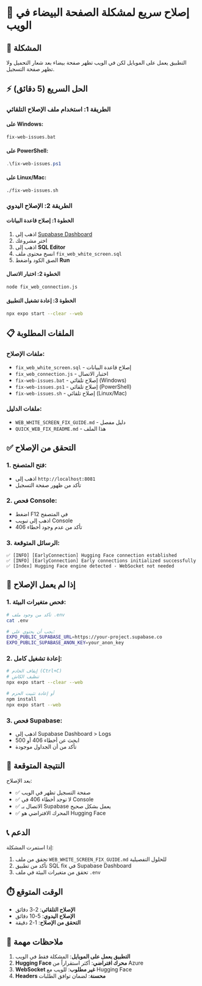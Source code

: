 # 🚀 إصلاح سريع لمشكلة الصفحة البيضاء في الويب

## 🎯 المشكلة
التطبيق يعمل على الموبايل لكن في الويب تظهر صفحة بيضاء بعد شعار التحميل ولا تظهر صفحة التسجيل.

## ⚡ الحل السريع (5 دقائق)

### الطريقة 1: استخدام ملف الإصلاح التلقائي

#### على Windows:
```cmd
fix-web-issues.bat
```

#### على PowerShell:
```powershell
.\fix-web-issues.ps1
```

#### على Linux/Mac:
```bash
./fix-web-issues.sh
```

### الطريقة 2: الإصلاح اليدوي

#### الخطوة 1: إصلاح قاعدة البيانات
1. اذهب إلى [Supabase Dashboard](https://supabase.com/dashboard)
2. اختر مشروعك
3. اذهب إلى **SQL Editor**
4. انسخ محتوى ملف `fix_web_white_screen.sql`
5. الصق الكود واضغط **Run**

#### الخطوة 2: اختبار الاتصال
```bash
node fix_web_connection.js
```

#### الخطوة 3: إعادة تشغيل التطبيق
```bash
npx expo start --clear --web
```

## 📋 الملفات المطلوبة

### ملفات الإصلاح:
- `fix_web_white_screen.sql` - إصلاح قاعدة البيانات
- `fix_web_connection.js` - اختبار الاتصال
- `fix-web-issues.bat` - إصلاح تلقائي (Windows)
- `fix-web-issues.ps1` - إصلاح تلقائي (PowerShell)
- `fix-web-issues.sh` - إصلاح تلقائي (Linux/Mac)

### ملفات الدليل:
- `WEB_WHITE_SCREEN_FIX_GUIDE.md` - دليل مفصل
- `QUICK_WEB_FIX_README.md` - هذا الملف

## ✅ التحقق من الإصلاح

### 1. فتح المتصفح:
- اذهب إلى `http://localhost:8081`
- تأكد من ظهور صفحة التسجيل

### 2. فحص Console:
- اضغط F12 في المتصفح
- اذهب إلى تبويب Console
- تأكد من عدم وجود أخطاء 406

### 3. الرسائل المتوقعة:
```
✅ [INFO] [EarlyConnection] Hugging Face connection established
✅ [INFO] [EarlyConnection] Early connections initialized successfully
✅ [Index] Hugging Face engine detected - WebSocket not needed
```

## 🔧 إذا لم يعمل الإصلاح

### 1. فحص متغيرات البيئة:
```bash
# تأكد من وجود ملف .env
cat .env

# يجب أن يحتوي على:
EXPO_PUBLIC_SUPABASE_URL=https://your-project.supabase.co
EXPO_PUBLIC_SUPABASE_ANON_KEY=your_anon_key
```

### 2. إعادة تشغيل كامل:
```bash
# إيقاف الخادم (Ctrl+C)
# تنظيف الكاش
npx expo start --clear --web

# أو إعادة تثبيت الحزم
npm install
npx expo start --web
```

### 3. فحص Supabase:
- اذهب إلى Supabase Dashboard > Logs
- ابحث عن أخطاء 406 أو 500
- تأكد من أن الجداول موجودة

## 🎯 النتيجة المتوقعة

بعد الإصلاح:
- ✅ صفحة التسجيل تظهر في الويب
- ✅ لا توجد أخطاء 406 في Console
- ✅ الاتصال بـ Supabase يعمل بشكل صحيح
- ✅ المحرك الافتراضي هو Hugging Face

## 📞 الدعم

إذا استمرت المشكلة:
1. تحقق من ملف `WEB_WHITE_SCREEN_FIX_GUIDE.md` للحلول التفصيلية
2. تأكد من تطبيق SQL fix في Supabase Dashboard
3. تحقق من متغيرات البيئة في ملف `.env`

## ⏱️ الوقت المتوقع

- **الإصلاح التلقائي**: 2-3 دقائق
- **الإصلاح اليدوي**: 5-10 دقائق
- **التحقق من الإصلاح**: 1-2 دقيقة

## 🎉 ملاحظات مهمة

1. **التطبيق يعمل على الموبايل**: المشكلة فقط في الويب
2. **Hugging Face محرك افتراضي**: أكثر استقراراً من Azure
3. **WebSocket غير مطلوب**: للويب مع Hugging Face
4. **Headers محسنة**: لضمان توافق الطلبات 